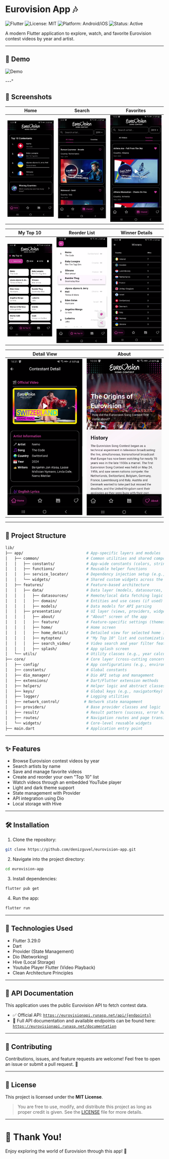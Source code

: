 # Eurovision App 🎶

![Flutter](https://img.shields.io/badge/Flutter-3.19-blue?logo=flutter)
![License: MIT](https://img.shields.io/badge/License-MIT-yellow.svg)
![Platform: Android/iOS](https://img.shields.io/badge/Platform-Android/iOS-green)
![Status: Active](https://img.shields.io/badge/Status-Active-brightgreen)

A modern Flutter application to explore, watch, and favorite Eurovision contest videos by year and artist.

---

## 🎥 Demo

![Demo](eurovision_app/assets/screenshots/eu_app_gif.gif)

---"

## 📸 Screenshots

| Home | Search | Favorites |
|:---:|:---:|:---:|
| ![Home](eurovision_app/assets/screenshots/home.png) | ![Search](eurovision_app/assets/screenshots/search.png) | ![Favorites](eurovision_app/assets/screenshots/fav.png) |

| My Top 10 | Reorder List | Winner Details |
|:---:|:---:|:---:|
| ![MyTop10](eurovision_app/assets/screenshots/mytop10.png) | ![Reorder](eurovision_app/assets/screenshots/reorder.png) | ![Winner](eurovision_app/assets/screenshots/winner.png) |

| Detail View | About |
|:---:|:---:|
| ![Detail](eurovision_app/assets/screenshots/detail.png) | ![About](eurovision_app/assets/screenshots/about.png) |

---

## 👛 Project Structure

```bash
lib/
├── app/                            # App-specific layers and modules
│   ├── common/                     # Common utilities and shared components
│   │   ├── constants/              # App-wide constants (colors, strings, etc.)
│   │   ├── functions/              # Reusable helper functions
│   │   ├── service_locator/        # Dependency injection setup (e.g., get_it)
│   │   └── widgets/                # Shared custom widgets across the app
│   ├── features/                   # Feature-based architecture
│   │   ├── data/                   # Data layer (models, datasources, API access)
│   │   │   ├── datasources/        # Remote/local data fetching logic
│   │   │   ├── domain/             # Entities and use cases (if used)
│   │   │   ├── models/             # Data models for API parsing
│   │   ├── presentation/           # UI layer (views, providers, widgets)
│   │   │   ├── about/              # "About" screen of the app
│   │   │   ├── feature/            # Feature-specific settings (themes, language)
│   │   │   ├── home/               # Home screen
│   │   │   ├── home_detail/        # Detailed view for selected home item
│   │   │   ├── mytopten/           # "My Top 10" list and customization
│   │   │   ├── search_video/       # Video search and year filter features
│   │   │   ├── splash/             # App splash screen
│   └── utils/                      # Utility classes (e.g., year calculator)
├── core/                           # Core layer (cross-cutting concerns)
│   ├── config/                     # App configurations (e.g., environment setup)
│   ├── constants/                  # Global constants
│   ├── dio_manager/                # Dio API setup and management
│   ├── extensions/                 # Dart/Flutter extension methods
│   ├── helpers/                    # Helper logic and abstract classes
│   ├── keys/                       # Global keys (e.g., navigatorKey)
│   ├── logger/                     # Logging utilities
│   ├── network_control/           # Network state management
│   ├── providers/                  # Base provider classes and logic
│   ├── result/                     # Result pattern (success, error handling)
│   ├── routes/                     # Navigation routes and page transitions
│   └── widgets/                    # Core-level reusable widgets
├── main.dart                       # Application entry point
```

---

## ✨ Features

- Browse Eurovision contest videos by year
- Search artists by name
- Save and manage favorite videos
- Create and reorder your own "Top 10" list
- Watch videos through an embedded YouTube player
- Light and dark theme support
- State management with Provider
- API integration using Dio
- Local storage with Hive

---

## 🛠️ Installation

1. Clone the repository:
```bash
git clone https://github.com/denizguvel/eurovision-app.git
```

2. Navigate into the project directory:
```bash
cd eurovision-app
```

3. Install dependencies:
```bash
flutter pub get
```

4. Run the app:
```bash
flutter run
```

---

## 💪 Technologies Used

- Flutter 3.29.0
- Dart
- Provider (State Management)
- Dio (Networking)
- Hive (Local Storage)
- Youtube Player Flutter (Video Playback)
- Clean Architecture Principles

---

## 🔗 API Documentation

This application uses the public Eurovision API to fetch contest data.

- ✅ Official API: [`https://eurovisionapi.runasp.net/api/{endpoints}`](https://eurovisionapi.runasp.net/api/)
- 📄 Full API documentation and available endpoints can be found here:  
  [`https://eurovisionapi.runasp.net/documentation`](https://eurovisionapi.runasp.net/documentation)


---

## 🤝 Contributing

Contributions, issues, and feature requests are welcome! 
Feel free to open an issue or submit a pull request. 🚀

---

## 📜 License

This project is licensed under the **MIT License**.

> You are free to use, modify, and distribute this project as long as proper credit is given. See the [LICENSE](LICENSE) file for more details.

---


# 👋 Thank You!
Enjoy exploring the world of Eurovision through this app! 🌟
